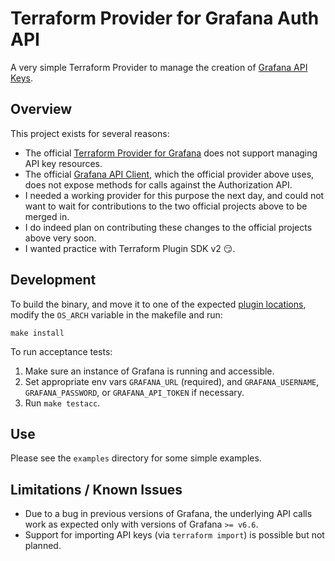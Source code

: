 # Terraform Provider for Grafana Auth API

A very simple Terraform Provider to manage the creation of [Grafana API Keys](https://grafana.com/docs/grafana/latest/http_api/auth/).

## Overview

This project exists for several reasons:
- The official [Terraform Provider for Grafana](https://github.com/grafana/terraform-provider-grafana) does not support managing API key resources.
- The official [Grafana API Client](https://github.com/grafana/grafana-api-golang-client), which the official provider above uses, does not expose methods for calls against the Authorization API.
- I needed a working provider for this purpose the next day, and could not want to wait for contributions to the two official projects above to be merged in.
- I do indeed plan on contributing these changes to the official projects above very soon.
- I wanted practice with Terraform Plugin SDK v2 :smirk:.

## Development

To build the binary, and move it to one of the expected [plugin locations](https://www.terraform.io/docs/extend/how-terraform-works.html#plugin-locations),
modify the `OS_ARCH` variable in the makefile and run:
```
make install
```

To run acceptance tests:
1. Make sure an instance of Grafana is running and accessible.
2. Set appropriate env vars `GRAFANA_URL` (required), and `GRAFANA_USERNAME`, `GRAFANA_PASSWORD`, or `GRAFANA_API_TOKEN` if necessary.
3. Run `make testacc`.

## Use

Please see the `examples` directory for some simple examples.

## Limitations / Known Issues

- Due to a bug in previous versions of Grafana, the underlying API calls work as expected only with versions of Grafana `>= v6.6`.
- Support for importing API keys (via `terraform import`) is possible but not planned.
